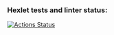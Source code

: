 ### Hexlet tests and linter status:
[![Actions Status](https://github.com/Gruf1/frontend-project-46/workflows/hexlet-check/badge.svg)](https://github.com/Gruf1/frontend-project-46/actions)
